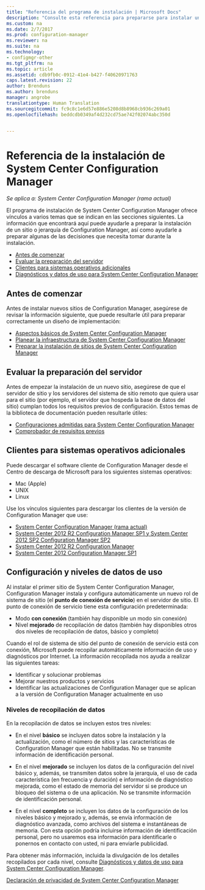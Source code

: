```yaml
---
title: "Referencia del programa de instalación | Microsoft Docs"
description: "Consulte esta referencia para prepararse para instalar un sitio o jerarquía de Configuration Manager."
ms.custom: na
ms.date: 2/7/2017
ms.prod: configuration-manager
ms.reviewer: na
ms.suite: na
ms.technology:
- configmgr-other
ms.tgt_pltfrm: na
ms.topic: article
ms.assetid: cdb9fb0c-0912-41e4-b427-f40620971763
caps.latest.revision: 22
author: Brenduns
ms.author: brenduns
manager: angrobe
translationtype: Human Translation
ms.sourcegitcommit: fc9c8c1e6d57e886e5208d8b8968cb936c269a01
ms.openlocfilehash: beddcdb0349af4d232cd75ae742f02074abc350d


---
```

# <a name="reference-for-system-center-configuration-manager-setup"></a>Referencia de la instalación de System Center Configuration Manager

*Se aplica a: System Center Configuration Manager (rama actual)*

El programa de instalación de System Center Configuration Manager ofrece vínculos a varios temas que se indican en las secciones siguientes. La información que encontrará aquí puede ayudarle a preparar la instalación de un sitio o jerarquía de Configuration Manager, así como ayudarle a preparar algunas de las decisiones que necesita tomar durante la instalación.  

-   [Antes de comenzar](#bkmk_start)  
-   [Evaluar la preparación del servidor](#bkmk_assess)  
-   [Clientes para sistemas operativos adicionales](#bkmk_Addclients)  
-   [Diagnósticos y datos de uso para System Center Configuration Manager](../../../../core/plan-design/diagnostics/diagnostics-and-usage-data.md)  

##  <a name="a-namebkmkstarta-before-you-begin"></a><a name="bkmk_start"></a> Antes de comenzar  
Antes de instalar nuevos sitios de Configuration Manager, asegúrese de revisar la información siguiente, que puede resultarle útil para preparar correctamente un diseño de implementación:  

-   [Aspectos básicos de System Center Configuration Manager](../../../../core/understand/fundamentals.md)  
-   [Planear la infraestructura de System Center Configuration Manager](../../../plan-design/network/configure-firewalls-ports-domains.md)  
-   [Preparar la instalación de sitios de System Center Configuration Manager](prepare-to-install-sites.md)  

##  <a name="a-namebkmkassessa-assess-server-readiness"></a><a name="bkmk_assess"></a> Evaluar la preparación del servidor  
Antes de empezar la instalación de un nuevo sitio, asegúrese de que el servidor de sitio y los servidores del sistema de sitio remoto que quiera usar para el sitio (por ejemplo, el servidor que hospeda la base de datos del sitio) cumplan todos los requisitos previos de configuración. Estos temas de la biblioteca de documentación pueden resultarle útiles:  

-   [Configuraciones admitidas para System Center Configuration Manager](../../../../core/plan-design/configs/supported-configurations.md)  
-   [Comprobador de requisitos previos](prerequisite-checker.md)  

##  <a name="a-namebkmkaddclientsa-clients-for-additional-operating-systems"></a><a name="bkmk_Addclients"></a> Clientes para sistemas operativos adicionales  
Puede descargar el software cliente de Configuration Manager desde el Centro de descarga de Microsoft para los siguientes sistemas operativos:  

-   Mac (Apple)  
-   UNIX  
-   Linux  

Use los vínculos siguientes para descargar los clientes de la versión de Configuration Manager que use:  

-   [System Center Configuration Manager (rama actual)](http://www.microsoft.com/download/details.aspx?id=47719)  
-   [System Center 2012 R2 Configuration Manager SP1 y System Center 2012 SP2 Configuration Manager SP2](http://go.microsoft.com/fwlink/?LinkID=626550)  
-   [System Center 2012 R2 Configuration Manager](http://go.microsoft.com/fwlink/?LinkID=316448)  
-   [System Center 2012 Configuration Manager SP1](http://www.microsoft.com/en-pk/download/details.aspx?id=36212)  

##  <a name="a-namebkmkusagea-usage-data-levels-and-settings"></a><a name="bkmk_usage"></a> Configuración y niveles de datos de uso  
Al instalar el primer sitio de System Center Configuration Manager, Configuration Manager instala y configura automáticamente un nuevo rol de sistema de sitio (el **punto de conexión de servicio**) en el servidor de sitio. El punto de conexión de servicio tiene esta configuración predeterminada:  

-   Modo **con conexión** (también hay disponible un modo sin conexión)  
-   Nivel **mejorado** de recopilación de datos (también hay disponibles otros dos niveles de recopilación de datos, básico y completo)  

Cuando el rol de sistema de sitio del punto de conexión de servicio está con conexión, Microsoft puede recopilar automáticamente información de uso y diagnósticos por Internet. La información recopilada nos ayuda a realizar las siguientes tareas:  

-   Identificar y solucionar problemas  
-   Mejorar nuestros productos y servicios  
-   Identificar las actualizaciones de Configuration Manager que se aplican a la versión de Configuration Manager actualmente en uso  

### <a name="levels-of-data-collection"></a>Niveles de recopilación de datos  
En la recopilación de datos se incluyen estos tres niveles:

-   En el nivel **básico** se incluyen datos sobre la instalación y la actualización, como el número de sitios y las características de Configuration Manager que están habilitadas. No se transmite información de identificación personal.  

-   En el nivel **mejorado** se incluyen los datos de la configuración del nivel básico y, además, se transmiten datos sobre la jerarquía, el uso de cada característica (en frecuencia y duración) e información de diagnóstico mejorada, como el estado de memoria del servidor si se produce un bloqueo del sistema o de una aplicación. No se transmite información de identificación personal.  

-   En el nivel **completo** se incluyen los datos de la configuración de los niveles básico y mejorado y, además, se envía información de diagnóstico avanzada, como archivos del sistema e instantáneas de memoria. Con esta opción podría incluirse información de identificación personal, pero no usaremos esa información para identificarle o ponernos en contacto con usted, ni para enviarle publicidad.  

Para obtener más información, incluida la divulgación de los detalles recopilados por cada nivel, consulte [Diagnósticos y datos de uso para System Center Configuration Manager](../../../../core/plan-design/diagnostics/diagnostics-and-usage-data.md).  

[Declaración de privacidad de System Center Configuration Manager](http://go.microsoft.com/fwlink/?LinkID=626527)



<!--HONumber=Feb17_HO2-->


